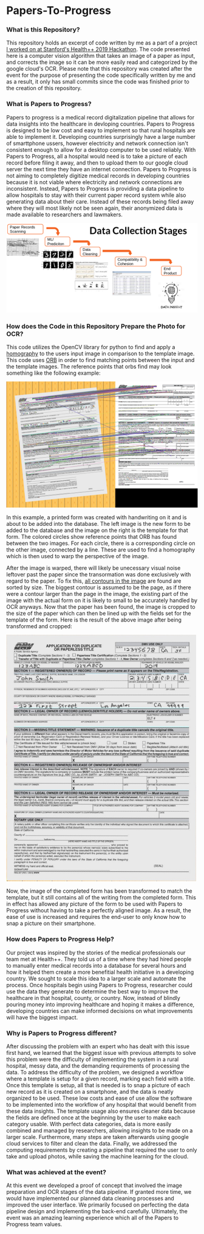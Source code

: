 # Papers-To-Progress

### What is this Repository?
This repository holds an excerpt of code written by me as a part of a project [I worked on at Stanford's Health++ 2019 Hackathon](https://healthplusplus19.devpost.com/?ref_content=default&ref_feature=challenge&ref_medium=discover).
The code presented here is a computer vision algorithm that takes an image of a paper as input, and corrects the image so it can
be more easily read and categorized by the google cloud's OCR. Please note that this repository was created after the event
for the purpose of presenting the code specifically written by me and as a result, it only has small commits since the code
was finished prior to the creation of this repository.

### What is Papers to Progress?
Papers to progress is a medical record digitalization pipeline that allows for data insights into the healthcare in devloping
countries. Papers to Progress is designed to be low cost and easy to implement so that rural hospitals are able to implement it.
Developing countries surprisingly have a large number of smarttphone ussers, however electricity and network connection isn't 
consistent enough to allow for a desktop computer to be used reliably. With Papers to Progress, all a hospital would need is to
take a picture of each record before filing it away, and then to upload them to our google cloud server the next time they have
an internet connection. Papers to Progress is not aiming to completely digitize medical records in developing countries because it
is not viable where electricity and network connections are inconsistent. Instead, Papers to Progress is providing a data pipeline
to allow hospitals to stay with their current paper record system while also generating data about their care. Instead of these
records being filed away where they will most likely not be seen again, their anonymized data is made available to researchers
and lawmakers. 

![image of data pipeline](https://github.com/JFlaherty347/Papers-To-Progress/blob/master/Images/DataCollectionStages.png)

### How does the Code in this Repository Prepare the Photo for OCR?
This code utilizes the OpenCV library for python to find and apply a [homography](https://en.wikipedia.org/wiki/Homography_(computer_vision)) to the users input image in
comparison to the template image. This code uses [ORB](https://docs.opencv.org/3.0-beta/doc/py_tutorials/py_feature2d/py_orb/py_orb.html) in order to find matching points between the input and the template 
images. The reference points that orbs find may look something like the following example:

<img src="https://github.com/JFlaherty347/Papers-To-Progress/blob/master/Output/Matches.jpg" alt="Reference point image" width="1000">

In this example, a printed form was created with handwriting on it and is about to be added into the database. The left image  is the new form to be added to the database and the image on the right is the template for that form. The colored circles show
reference points that ORB has found between the two images. For each circle, there is a corresponding circle on the other image,
connected by a line. These are used to find a homography which is then used to warp the perspective of the image.

After the image is warped, there will likely be unecessary visual noise leftover past the paper since the transormation was
done exclusively with regard to the paper. To fix this, [all contours in the image](https://docs.opencv.org/master/d4/d73/tutorial_py_contours_begin.html) are found are sorted by size.
The biggest contour is assumed to be the page, as if there were a contour larger than the page in the image, the existing part of
the image with the actual form on it is likely to small to be accurately handled by OCR anyways. Now that the paper has been
found, the image is cropped to the size of the paper which can then be lined up with the fields set for the template of the form.
Here is the result of the above image after being transformed and cropped:

<img src="https://github.com/JFlaherty347/Papers-To-Progress/blob/master/Output/Aligned.jpg" alt="Result image" width="500">

Now, the image of the completed form has been transformed to match the template, but it still contains all of the writing from
the completed form. This in effect has allowed any picture of the form to be used with Papers to Progress without having to 
take a perfectly aligned image. As a result, the ease of use is increased and requires the end-user to only know how to snap
a picture on their smartphone.

### How does Papers to Progress Help?
Our project was inspired by the stories of the medical professionals our team met at Health++. They told us of a time where they
had hired people to manually enter medical records into a database for several hours and how it helped them create a more
benefitial health initiative in a developing country. We sought to scale this idea to a larger scale and automate the process.
Once hospitals begin using Papers to Progress, researcher could use the data they generate to determine the best way to improve
the healthcare in that hospital, county, or country. Now, instead of blindly pouring money into improving healthcare and hoping
it makes a difference, developing countries can make informed decisions on what improvements will have the biggest impact.

### Why is Papers to Progress different?
After discussing the problem with an expert who has dealt with this issue first hand, we learned that the biggest issue with
previous attempts to solve this problem were the difficulty of implementing the system in a rural hospital, messy data, and
the demanding requirements of processing the data. To address the difficulty of the problem, we designed a workflow where a
template is setup for a given record, marking each field with a title. Once this template is setup, all that is needed is to snap
a picture of each new record as it is created on a smartphone, and the data is neatly organized to be used. These low costs and
ease of use allow the software to be implemented into the workflow of any hospital that would benefit from these data insights.
The template usage also ensures cleaner data because the fields are defined once at the beginning by the user to make each
category usable. With perfect data categories, data is more easily combined and managed by researchers, allowing insights to be 
made on a larger scale. Furthermore, many steps are taken afterwards using google cloud services to filter and clean the data.
Finally, we addressed the computing requirements by creating a pipeline that required the user to only take and upload photos,
while saving the machine learning for the cloud.

### What was achieved at the event?
At this event we developed a proof of concept that involved the image preparation and OCR stages of the data pipeline. If granted
more time, we would have implemented our planned data cleaning processes and improved the user interface. We primarily focused
on perfecting the data pipeline design and implementing the back-end carefully. Ultimately, the event was an amazing learning
experience which all of the Papers to Progress team values.
